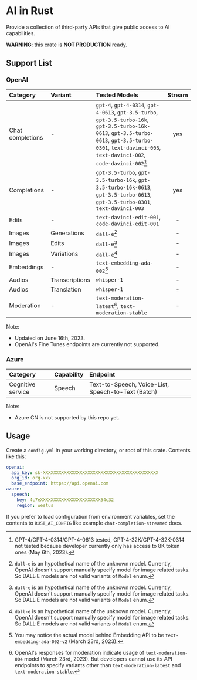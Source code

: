 # AI in Rust

Provide a collection of third-party APIs that give public access to AI capabilities.

**WARNING**: this crate is **NOT PRODUCTION** ready.

## Support List

### OpenAI

| Category         | Variant        | Tested Models            | Stream |
| :--------------- | :------------- | :----------------------- | :----: |
| Chat completions | -              | `gpt-4`, `gpt-4-0314`, `gpt-4-0613`, `gpt-3.5-turbo`, `gpt-3.5-turbo-16k`, `gpt-3.5-turbo-16k-0613`, `gpt-3.5-turbo-0613`, `gpt-3.5-turbo-0301`, `text-davinci-003`, `text-davinci-002`, `code-davinci-002`[^note_3] | yes    |ext-davinci-002`, `code-davinci-002` | yes    |
| Completions      | -              | `gpt-3.5-turbo`, `gpt-3.5-turbo-16k`, `gpt-3.5-turbo-16k-0613`, `gpt-3.5-turbo-0613`, `gpt-3.5-turbo-0301`, `text-davinci-003`       | yes    |   | yes    |
| Edits            | -              | `text-davinci-edit-001`, `code-davinci-edit-001`  | -      |
| Images           | Generations    | `dall-e`[^note_1]        | -      |
| Images           | Edits          | `dall-e`[^note_1]        | -      |
| Images           | Variations     | `dall-e`[^note_1]        | -      |
| Embeddings       | -              | `text-embedding-ada-002`[^note_4] | -      |
| Audios           | Transcriptions | `whisper-1`              | -      |
| Audios           | Translation    | `whisper-1`              | -      |
| Moderation       | -              | `text-moderation-latest`[^note_2], `text-moderation-stable` | -      |

Note: 
- Updated on June 16th, 2023.
- OpenAI's Fine Tunes endpoints are currently not supported.

### Azure

| Category          | Capability | Endpoint       |
| :---------------- | :--------- | :------------- |
| Cognitive service | Speech     | Text-to-Speech, Voice-List, Speech-to-Text (Batch) |

Note: 
- Azure CN is not supported by this repo yet.

## Usage

Create a `config.yml` in your working directory, or root of this crate. Contents like this:

```yaml
openai:
  api_key: sk-XXXXXXXXXXXXXXXXXXXXXXXXXXXXXXXXXXXXXXXXXXXX
  org_id: org-xxx
  base_endpoint: https://api.openai.com
azure:
  speech:
    key: 4c7eXXXXXXXXXXXXXXXXXXXXXXX54c32
    region: westus
```

If you prefer to load configuration from environment variables, set the contents to `RUST_AI_CONFIG` like example `chat-completion-streamed` does.

[^note_1]: `dall-e` is an hypothetical name of the unknown model. 
Currently, OpenAI doesn't support manually specify model for image related 
tasks. So DALL·E models are not valid variants of `Model` enum.

[^note_2]: OpenAI's responses for moderation indicate usage of 
`text-moderation-004` model (March 23rd, 2023). But developers cannot use 
its API endpoints to specify variants other than `text-moderation-latest` 
and `text-moderation-stable`.

[^note_3]: GPT-4/GPT-4-0314/GPT-4-0613 tested, GPT-4-32K/GPT-4-32K-0314 not tested 
because developer currently only has access to 8K token ones (May 6th, 
2023).

[^note_4]: You may notice the actual model behind Embedding API to be 
`text-embedding-ada-002-v2` (March 23rd, 2023).